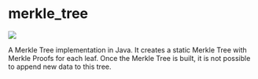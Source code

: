 # merkle_tree
[![](https://jitpack.io/v/mar-be/merkle_tree.svg)](https://jitpack.io/#mar-be/merkle_tree)

A Merkle Tree implementation in Java. 
It creates a static Merkle Tree with Merkle Proofs for each leaf. Once the Merkle Tree is built, it is not possible to append new data to this tree.
